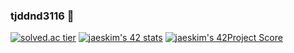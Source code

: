 ### tjddnd3116 👋

<!--
**tjddnd3116/tjddnd3116** is a ✨ _special_ ✨ repository because its `README.md` (this file) appears on your GitHub profile.

Here are some ideas to get you started:

- 🔭 I’m currently working on ...
- 🌱 I’m currently learning ...
- 👯 I’m looking to collaborate on ...
- 🤔 I’m looking for help with ...
- 💬 Ask me about ...
- 📫 How to reach me: ...
- 😄 Pronouns: ...
- ⚡ Fun fact: ...
-->
[![solved.ac tier](http://mazassumnida.wtf/api/generate_badge?boj=tjddnd3116)](https://solved.ac/tjddnd3116)
[![jaeskim's 42 stats](https://badge42.herokuapp.com/api/stats/soum)](https://github.com/JaeSeoKim/badge42)
[![jaeskim's 42Project Score](https://badge42.herokuapp.com/api/project/soum/Libft)](https://github.com/JaeSeoKim/badge42)
